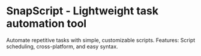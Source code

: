 # SnapScript - Lightweight task automation tool
Automate repetitive tasks with simple, customizable scripts.
Features: Script scheduling, cross-platform, and easy syntax.
